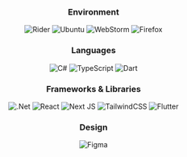 

<div align="center">
  
  ### Environment
  ![Rider](https://img.shields.io/badge/Rider-000000.svg?style=for-the-badge&logo=Rider&logoColor=002b36&color=002b36&labelColor=fdf6e3) ![Ubuntu](https://img.shields.io/badge/Ubuntu-E95420?style=for-the-badge&logo=ubuntu&logoColor=002b36&color=002b36&labelColor=fdf6e3) ![WebStorm](https://img.shields.io/badge/webstorm-143?style=for-the-badge&logo=webstorm&logoColor=002b36&color=002b36&labelColor=fdf6e3) ![Firefox](https://img.shields.io/badge/Firefox-FF7139?style=for-the-badge&logo=Firefox-Browser&logoColor=002b36&color=002b36&labelColor=fdf6e3) 
  ### Languages
![C#](https://img.shields.io/badge/c%23-%23239120.svg?style=for-the-badge&logo=c-sharp&logoColor=white) ![TypeScript](https://img.shields.io/badge/typescript-%23007ACC.svg?style=for-the-badge&logo=typescript&logoColor=ff008b&color=18152e) ![Dart](https://img.shields.io/badge/dart-%230175C2.svg?style=for-the-badge&logo=dart&logoColor=ff008b&color=18152e) 
### Frameworks & Libraries
![.Net](https://img.shields.io/badge/.NET-5C2D91?style=for-the-badge&logo=.net&logoColor=white) ![React](https://img.shields.io/badge/react-%2320232a.svg?style=for-the-badge&logo=react&logoColor=ff008b&color=18152e) ![Next JS](https://img.shields.io/badge/Next-black?style=for-the-badge&logo=next.js&logoColor=ff008b&color=18152e) ![TailwindCSS](https://img.shields.io/badge/tailwindcss-%2338B2AC.svg?style=for-the-badge&logo=tailwind-css&logoColor=ff008b&color=18152e) ![Flutter](https://img.shields.io/badge/Flutter-%2302569B.svg?style=for-the-badge&logo=Flutter&logoColor=ff008b&color=18152e) 
### Design
![Figma](https://img.shields.io/badge/figma-%23F24E1E.svg?style=for-the-badge&logo=figma&logoColor=ff008b&color=18152e)
  
 </div>



